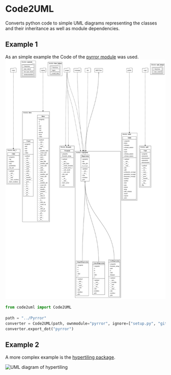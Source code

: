# Code2UML 
Converts python code to simple UML diagrams representing the 
classes and their inheritance as well as module dependencies.

## Example 1
As an simple example the Code of the [pyrror module](https://github.com/YanickT/Pyrror) was used.
![UML diagram of pyrror](images/pyrror.png)

```python
from code2uml import Code2UML

path = "../Pyrror"
converter = Code2UML(path, ownmodule="pyrror", ignore=["setup.py", "gitignore", "test", "update", "constants.py"])
converter.export_dot("pyrror")
```

## Example 2
A more complex example is the [hypertiling package](https://git.physik.uni-wuerzburg.de/hypertiling/hypertiling).

![UML diagram of hypertiling](images/hypertiling.png)